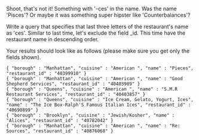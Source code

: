 Shoot, that's not it! Something with '-ces' in the name. Was the name
'Pisces'? Or maybe it was something super hipster like 'Counterbalances'?

Write a query that specifies that last three letters of the
restaurant's name as 'ces'. Similar to last time, let's exclude the
field _id. This time have the restaurant name
in descending order.

Your results should look like as follows (please make sure you get only
the fields shown).

```
{ "borough" : "Manhattan", "cuisine" : "American ", "name" : "Pieces", "restaurant_id" : "40399910" }
{ "borough" : "Manhattan", "cuisine" : "American ", "name" : "Good Shepherd Services", "restaurant_id" : "40403989" }
{ "borough" : "Queens", "cuisine" : "American ", "name" : "S.M.R Restaurant Services", "restaurant_id" : "40403857" }
{ "borough" : "Queens", "cuisine" : "Ice Cream, Gelato, Yogurt, Ices", "name" : "The Ice Box-Ralph'S Famous Italian Ices", "restaurant_id" : "40690899" }
{ "borough" : "Brooklyn", "cuisine" : "Jewish/Kosher", "name" : "Alices", "restaurant_id" : "40782042" }
{ "borough" : "Manhattan", "cuisine" : "American ", "name" : "Re: Sources", "restaurant_id" : "40876068" }
```